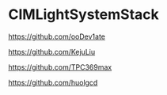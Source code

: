 # CIMLightSystemStack

https://github.com/ooDev1ate

https://github.com/KejuLiu

https://github.com/TPC369max

https://github.com/huolgcd

